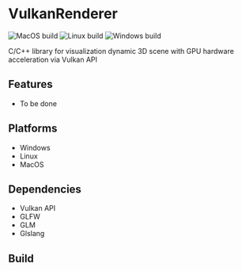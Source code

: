 # VulkanRenderer

![MacOS build](https://github.com/EgorOrachyov/VulkanRenderer/workflows/MacOS/badge.svg)
![Linux build](https://github.com/EgorOrachyov/VulkanRenderer/workflows/Linux/badge.svg)
![Windows build](https://github.com/EgorOrachyov/VulkanRenderer/workflows/Windows/badge.svg)

C/C++ library for visualization dynamic 3D scene with GPU hardware acceleration via Vulkan API

## Features
* To be done

## Platforms
* Windows
* Linux
* MacOS

## Dependencies
* Vulkan API
* GLFW
* GLM
* Glslang

## Build
